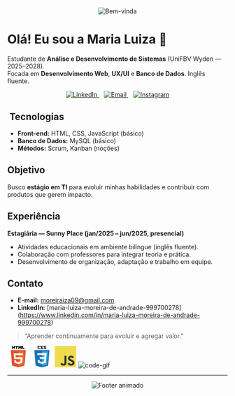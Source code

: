 #
<p align="center">
  <img src="https://media2.giphy.com/media/v1.Y2lkPTc5MGI3NjExYXpnZml6cHNkcXVpcXFma2VqbmRlbHF2dWQ3Y2EwZm9jeTVrNHp3YSZlcD12MV9pbnRlcm5hbF9naWZfYnlfaWQmY3Q9Zw/gOnMMCyqeh3m8/giphy.gif" alt="Bem-vinda" width="400"/>
</p>

# Olá! Eu sou a Maria Luiza 🌼

Estudante de **Análise e Desenvolvimento de Sistemas** (UniFBV Wyden — 2025–2028).  
Focada em **Desenvolvimento Web**, **UX/UI** e **Banco de Dados**. Inglês fluente.

<p align="center">
  <a href="https://www.linkedin.com/in/maria-luiza-moreira-de-andrade-999700278" target="_blank">
    <img src="https://cdn.jsdelivr.net/gh/devicons/devicon/icons/linkedin/linkedin-original.svg" alt="LinkedIn" width="40" />
  </a>
  &nbsp;&nbsp;
  <a href="mailto:moreiraiza09@gmail.com">
    <img src="https://cdn-icons-png.flaticon.com/512/732/732200.png" alt="Email" width="40" />
  </a>
  &nbsp;&nbsp;
  <a href="https://instagram.com/luizamoreirw" target="_blank">
    <img src="https://cdn-icons-png.flaticon.com/512/174/174855.png" alt="Instagram" width="40" />
  </a>
</p>

## ​ Tecnologias
- **Front-end:** HTML, CSS, JavaScript (básico)  
- **Banco de Dados:** MySQL (básico)  
- **Métodos:** Scrum, Kanban (noções)

##  Objetivo
Busco **estágio em TI** para evoluir minhas habilidades e contribuir com produtos que gerem impacto.

##  Experiência
**Estagiária — Sunny Place (jan/2025 – jun/2025, presencial)**  
- Atividades educacionais em ambiente bilíngue (inglês fluente).  
- Colaboração com professores para integrar teoria e prática.  
- Desenvolvimento de organização, adaptação e trabalho em equipe.

##  Contato
- **E-mail:** moreiraiza09@gmail.com  
- **LinkedIn:** [maria-luiza-moreira-de-andrade-999700278] (https://www.linkedin.com/in/maria-luiza-moreira-de-andrade-999700278)

> “Aprender continuamente para evoluir e agregar valor.”


<img src="https://raw.githubusercontent.com/devicons/devicon/master/icons/html5/html5-original-wordmark.svg" alt="html5" width="50"/> 
<img src="https://raw.githubusercontent.com/devicons/devicon/master/icons/css3/css3-original-wordmark.svg" alt="css3" width="50"/> 
<img src="https://raw.githubusercontent.com/devicons/devicon/master/icons/javascript/javascript-original.svg" alt="js" width="50"/> 
<img src="https://media.giphy.com/media/Sr8xDpMwVKOHUWDVRD/giphy.gif" alt="code-gif" width="70"/>

---

<p align="center">
  <img src="https://media4.giphy.com/media/v1.Y2lkPTc5MGI3NjExMGJxdWppeHN5eDl5Nm5venRqeWVmNTZsM25zeGdmNTU4MnUwZTV0biZlcD12MV9pbnRlcm5hbF9naWZfYnlfaWQmY3Q9Zw/GNpnp6MDNNzIA/giphy.gif" alt="Footer animado" width="300"/>
</p>
